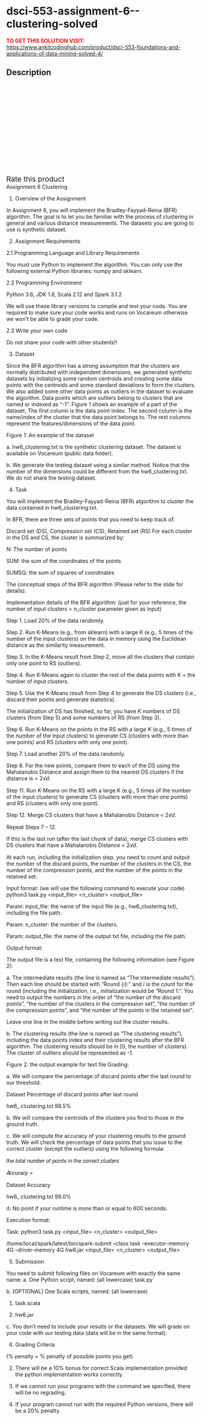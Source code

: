 # dsci-553-assignment-6--clustering-solved



**<span style='color:red'>TO GET THIS SOLUTION VISIT:</span>** https://www.ankitcodinghub.com/product/dsci-553-foundations-and-applications-of-data-mining-solved-4/

<h2>Description</h2>



<div class="kk-star-ratings kksr-auto kksr-align-center kksr-valign-top" data-payload="{&quot;align&quot;:&quot;center&quot;,&quot;id&quot;:&quot;131367&quot;,&quot;slug&quot;:&quot;default&quot;,&quot;valign&quot;:&quot;top&quot;,&quot;ignore&quot;:&quot;&quot;,&quot;reference&quot;:&quot;auto&quot;,&quot;class&quot;:&quot;&quot;,&quot;count&quot;:&quot;0&quot;,&quot;legendonly&quot;:&quot;&quot;,&quot;readonly&quot;:&quot;&quot;,&quot;score&quot;:&quot;0&quot;,&quot;starsonly&quot;:&quot;&quot;,&quot;best&quot;:&quot;5&quot;,&quot;gap&quot;:&quot;4&quot;,&quot;greet&quot;:&quot;Rate this product&quot;,&quot;legend&quot;:&quot;0\/5 - (0 votes)&quot;,&quot;size&quot;:&quot;24&quot;,&quot;title&quot;:&quot;DSCI-553 Assignment 6 -Clustering Solved&quot;,&quot;width&quot;:&quot;0&quot;,&quot;_legend&quot;:&quot;{score}\/{best} - ({count} {votes})&quot;,&quot;font_factor&quot;:&quot;1.25&quot;}">
            
<div class="kksr-stars">
    
<div class="kksr-stars-inactive">
            <div class="kksr-star" data-star="1" style="padding-right: 4px">
            

<div class="kksr-icon" style="width: 24px; height: 24px;"></div>
        </div>
            <div class="kksr-star" data-star="2" style="padding-right: 4px">
            

<div class="kksr-icon" style="width: 24px; height: 24px;"></div>
        </div>
            <div class="kksr-star" data-star="3" style="padding-right: 4px">
            

<div class="kksr-icon" style="width: 24px; height: 24px;"></div>
        </div>
            <div class="kksr-star" data-star="4" style="padding-right: 4px">
            

<div class="kksr-icon" style="width: 24px; height: 24px;"></div>
        </div>
            <div class="kksr-star" data-star="5" style="padding-right: 4px">
            

<div class="kksr-icon" style="width: 24px; height: 24px;"></div>
        </div>
    </div>
    
<div class="kksr-stars-active" style="width: 0px;">
            <div class="kksr-star" style="padding-right: 4px">
            

<div class="kksr-icon" style="width: 24px; height: 24px;"></div>
        </div>
            <div class="kksr-star" style="padding-right: 4px">
            

<div class="kksr-icon" style="width: 24px; height: 24px;"></div>
        </div>
            <div class="kksr-star" style="padding-right: 4px">
            

<div class="kksr-icon" style="width: 24px; height: 24px;"></div>
        </div>
            <div class="kksr-star" style="padding-right: 4px">
            

<div class="kksr-icon" style="width: 24px; height: 24px;"></div>
        </div>
            <div class="kksr-star" style="padding-right: 4px">
            

<div class="kksr-icon" style="width: 24px; height: 24px;"></div>
        </div>
    </div>
</div>
                

<div class="kksr-legend" style="font-size: 19.2px;">
            <span class="kksr-muted">Rate this product</span>
    </div>
    </div>
Assignment 6 Clustering

1. Overview of the Assignment

In Assignment 6, you will implement the Bradley-Fayyad-Reina (BFR) algorithm. The goal is to let you be familiar with the process of clustering in general and various distance measurements. The datasets you are going to use is synthetic dataset.

2. Assignment Requirements

2.1 Programming Language and Library Requirements

You must use Python to implement the algorithm. You can only use the following external Python libraries: numpy and sklearn.

2.2 Programming Environment

Python 3.6, JDK 1.8, Scala 2.12 and Spark 3.1.2

We will use these library versions to compile and test your code. You are required to make sure your code works and runs on Vocareum otherwise we won’t be able to grade your code.

2.3 Write your own code

Do not share your code with other students!!

3. Dataset

Since the BFR algorithm has a strong assumption that the clusters are normally distributed with independent dimensions, we generated synthetic datasets by initializing some random centroids and creating some data points with the centroids and some standard deviations to form the clusters. We also added some other data points as outliers in the dataset to evaluate the algorithm. Data points which are outliers belong to clusters that are named or indexed as “-1”. Figure 1 shows an example of a part of the dataset. The first column is the data point index. The second column is the name/index of the cluster that the data point belongs to. The rest columns represent the features/dimensions of the data point.

Figure 1: An example of the dataset

a. hw6_clustering.txt is the synthetic clustering dataset. The dataset is available on Vocareum (public data folder).

b. We generate the testing dataset using a similar method. Notice that the number of the dimensions could be different from the hw6_clustering.txt. We do not share the testing dataset.

4. Task

You will implement the Bradley-Fayyad-Reina (BFR) algorithm to cluster the data contained in hw6_clustering.txt.

In BFR, there are three sets of points that you need to keep track of:

Discard set (DS), Compression set (CS), Retained set (RS) For each cluster in the DS and CS, the cluster is summarized by:

N: The number of points

SUM: the sum of the coordinates of the points

SUMSQ: the sum of squares of coordinates

The conceptual steps of the BFR algorithm (Please refer to the slide for details):

Implementation details of the BFR algorithm: (just for your reference, the number of input clusters = n_cluster parameter given as input)

Step 1. Load 20% of the data randomly.

Step 2. Run K-Means (e.g., from sklearn) with a large K (e.g., 5 times of the number of the input clusters) on the data in memory using the Euclidean distance as the similarity measurement.

Step 3. In the K-Means result from Step 2, move all the clusters that contain only one point to RS (outliers).

Step 4. Run K-Means again to cluster the rest of the data points with K = the number of input clusters.

Step 5. Use the K-Means result from Step 4 to generate the DS clusters (i.e., discard their points and generate statistics).

The initialization of DS has finished, so far, you have K numbers of DS clusters (from Step 5) and some numbers of RS (from Step 3).

Step 6. Run K-Means on the points in the RS with a large K (e.g., 5 times of the number of the input clusters) to generate CS (clusters with more than one points) and RS (clusters with only one point).

Step 7. Load another 20% of the data randomly.

Step 8. For the new points, compare them to each of the DS using the Mahalanobis Distance and assign them to the nearest DS clusters if the distance is &lt; 2√𝑑.

Step 11. Run K-Means on the RS with a large K (e.g., 5 times of the number of the input clusters) to generate CS (clusters with more than one points) and RS (clusters with only one point).

Step 12. Merge CS clusters that have a Mahalanobis Distance &lt; 2√𝑑.

Repeat Steps 7 – 12.

If this is the last run (after the last chunk of data), merge CS clusters with DS clusters that have a Mahalanobis Distance &lt; 2√𝑑.

At each run, including the initialization step, you need to count and output the number of the discard points, the number of the clusters in the CS, the number of the compression points, and the number of the points in the retained set.

Input format: (we will use the following command to execute your code) python3 task.py &lt;input_file&gt; &lt;n_cluster&gt; &lt;output_file&gt;

Param: input_file: the name of the input file (e.g., hw6_clustering.txt), including the file path.

Param: n_cluster: the number of the clusters.

Param: output_file: the name of the output txt file, including the file path.

Output format:

The output file is a text file, containing the following information (see Figure 2):

a. The intermediate results (the line is named as “The intermediate results”). Then each line should be started with “Round {𝑖}:” and 𝑖 is the count for the round (including the initialization, i.e., initialization would be “Round 1:”. You need to output the numbers in the order of “the number of the discard points”, “the number of the clusters in the compression set”, “the number of the compression points”, and “the number of the points in the retained set”.

Leave one line in the middle before writing out the cluster results.

b. The clustering results (the line is named as “The clustering results”), including the data points index and their clustering results after the BFR algorithm. The clustering results should be in [0, the number of clusters). The cluster of outliers should be represented as -1.

Figure 2: the output example for text file Grading:

a. We will compare the percentage of discard points after the last round to our threshold.

Dataset Percentage of discard points after last round

hw6_ clustering.txt 98.5%

b. We will compare the centroids of the clusters you find to those in the ground truth.

c. We will compute the accuracy of your clustering results to the ground truth. We will check the percentage of data points that you issue to the correct cluster (except the outliers) using the following formula:

𝑡ℎ𝑒 𝑡𝑜𝑡𝑎𝑙 𝑛𝑢𝑚𝑏𝑒𝑟 𝑜𝑓 𝑝𝑜𝑖𝑛𝑡𝑠 𝑖𝑛 𝑡ℎ𝑒 𝑐𝑜𝑟𝑟𝑒𝑐𝑡 𝑐𝑙𝑢𝑠𝑡𝑒𝑟𝑠

𝐴𝑐𝑐𝑢𝑟𝑎𝑐𝑦 =

Dataset Accuracy

hw6_ clustering.txt 98.0%

d. No point if your runtime is more than or equal to 600 seconds.

Execution format:

Task: python3 task.py &lt;input_file&gt; &lt;n_cluster&gt; &lt;output_file&gt;

/home/local/spark/latest/bin/spark-submit –class task –executor-memory 4G –driver-memory 4G hw6.jar &lt;input_file&gt; &lt;n_cluster&gt; &lt;output_file&gt;

5. Submission

You need to submit following files on Vocareum with exactly the same name: a. One Python script, named: (all lowercase) task.py

b. [OPTIONAL] One Scala scripts, named: (all lowercase)

1. task.scala

2. hw6.jar

c. You don’t need to include your results or the datasets. We will grade on your code with our testing data (data will be in the same format).

6. Grading Criteria

(% penalty = % penalty of possible points you get)

2. There will be a 10% bonus for correct Scala implementation provided the python implementation works correctly.

3. If we cannot run your programs with the command we specified, there will be no regrading.

4. If your program cannot run with the required Python versions, there will be a 20% penalty.
